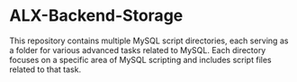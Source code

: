 # ALX-Backend-Storage

This repository contains multiple MySQL script directories, each serving as a folder for various advanced tasks related to MySQL. Each directory focuses on a specific area of MySQL scripting and includes script files related to that task.